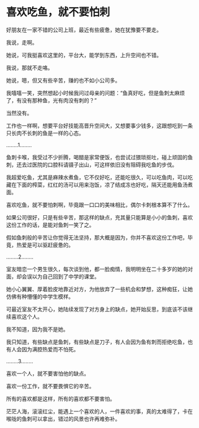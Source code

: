 # 喜欢吃鱼，就不要怕刺

好朋友在一家不错的公司上班，最近有些疲惫，她在犹豫要不要走。 

我说，走啊。 

她说，可我挺喜欢这里的，平台大，能学到东西，上升空间也不错。 

我说，那就不走咯。 

她说，嗯，但又有些辛苦，赚的也不如小公司多。 

我嘻嘻一笑，突然想起小时候我问过母亲的问题：“鱼真好吃，但是鱼刺太麻烦了，有没有那种鱼，光有肉没有刺的？” 

当然没有。 

工作也一样啊，想要平台好技能高晋升空间大，又想要事少钱多，这跟想吃到一条只长肉不长刺的鱼是一样的心态。 

........1........ 

鱼刺卡喉，我受过不少折腾，喝醋是家常便饭，也尝试过猥琐抠吐，碰上顽固的鱼刺，还去过医院的口腔科请镊子出山，可这样依旧没有阻碍我吃鱼的步伐。 

我超爱吃鱼，尤其是麻辣水煮鱼，它不仅好吃，还能吃很久，可以吃鱼肉，可以吃藏在下面的榨菜，红红的汤可以用来泡饭，凉了结成冻也好吃，隔天还能用鱼汤煮面。 

喜欢吃鱼，就不要怕刺啊，毕竟跟一口口的美味相比，偶尔卡刺根本算不了什么。 

如果公司很好，只是有些辛苦，那这样的缺点，充其量只能算是小小的鱼刺，喜欢这份工作的话，是能对鱼刺一笑了之。 

假如鱼刺般的辛苦让你觉得无法坚持，那大概是因为，你并不喜欢这份工作吧，毕竟，热爱是可以驱赶疲惫的。 

........2........ 

室友暗恋一个男生很久，每次谈到他，都一脸痴情，我明明坐在二十多岁的她的对面，却会误以为自己回到了中学的课堂。 

她小心翼翼、厚着脸皮地靠近对方，为他放弃了一些机会和梦想，这种痴狂，让她仿佛有种懵懂的中学生模样。 

可最近室友不太开心，她陆续发现了对方身上的缺点，她开始反思，到底该不该继续喜欢这个人。 

我不知道，因为我不是她。 

我只知道，有些缺点是鱼刺，有些缺点是刀子，有人会因为鱼有刺而拒绝吃鱼，也有人会因为满腔热爱而不怕死。 

........3........ 

喜欢一个人，就不要害怕他的缺点。 

喜欢一份工作，就不要畏惧它的辛苦。 

所有的喜欢都是这样，所有的喜欢都不要害怕。 

茫茫人海，滚滚红尘，能遇上一个喜欢的人，一件喜欢的事，真的太难得了，卡在喉咙的鱼刺可以拿出，错过的风景也许再难弥补。